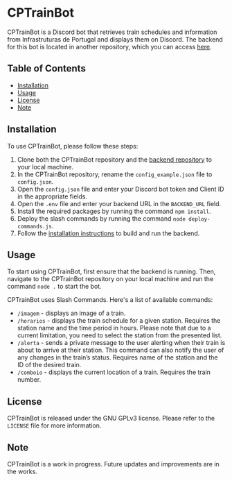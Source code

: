 # CPTrainBot

CPTrainBot is a Discord bot that retrieves train schedules and information from Infrastruturas de Portugal and displays them on Discord.
The backend for this bot is located in another repository, which you can access [here](https://github.com/zadoke/CPTrainBot-backend).

## Table of Contents

- [Installation](#installation)
- [Usage](#usage)
- [License](#license)
- [Note](#note)

## Installation
To use CPTrainBot, please follow these steps:

1. Clone both the CPTrainBot repository and the [backend repository](https://github.com/zadoke/CPTrainBot-backend) to your local machine.
2. In the CPTrainBot repository, rename the `config_example.json` file to `config.json`.
3. Open the `config.json` file and enter your Discord bot token and Client ID in the appropriate fields.
4. Open the `.env` file and enter your backend URL in the `BACKEND_URL` field.
5. Install the required packages by running the command `npm install`.
6. Deploy the slash commands by running the command `node deploy-commands.js`.
7. Follow the [installation instructions](https://github.com/zadoke/CPTrainBot-backend#installation) to build and run the backend.

## Usage

To start using CPTrainBot, first ensure that the backend is running. Then, navigate to the CPTrainBot repository on your local machine and run the command `node .` to start the bot.

CPTrainBot uses Slash Commands. Here's a list of available commands:

- `/imagem` - displays an image of a train.
- `/horarios` - displays the train schedule for a given station. Requires the station name and the time period in hours. Please note that due to a current limitation, you need to select the station from the presented list.
- `/alerta` - sends a private message to the user alerting when their train is about to arrive at their station. This command can also notify the user of any changes in the train’s status. Requires name of the station and the ID of the desired train.
- `/comboio` - displays the current location of a train. Requires the train number.

## License

CPTrainBot is released under the GNU GPLv3 license. Please refer to the `LICENSE` file for more information.

## Note

CPTrainBot is a work in progress. Future updates and improvements are in the works.
